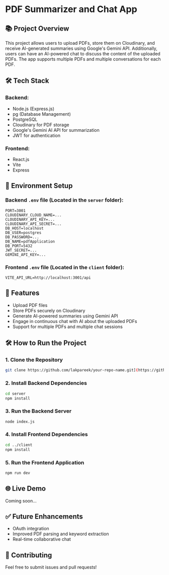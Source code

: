 # PDF Summarizer and Chat App

## 📚 Project Overview
This project allows users to upload PDFs, store them on Cloudinary, and receive AI-generated summaries using Google's Gemini API. Additionally, users can have an AI-powered chat to discuss the content of the uploaded PDFs. The app supports multiple PDFs and multiple conversations for each PDF.

## 🛠️ Tech Stack
### Backend:
- Node.js (Express.js)
- pg (Database Management)
- PostgreSQL
- Cloudinary for PDF storage
- Google's Gemini AI API for summarization
- JWT for authentication

### Frontend:
- React.js
- Vite
- Express

## 🌱 Environment Setup

### Backend `.env` file (Located in the `server` folder):
```env
PORT=3001
CLOUDINARY_CLOUD_NAME=...
CLOUDINARY_API_KEY=...
CLOUDINARY_API_SECRET=...
DB_HOST=localhost
DB_USER=postgres
DB_PASSWORD=...
DB_NAME=pdfApplication
DB_PORT=5432
JWT_SECRET=...
GEMINI_API_KEY=...
```

### Frontend `.env` file (Located in the `client` folder):
```env
VITE_API_URL=http://localhost:3001/api
```

## 🚀 Features
- Upload PDF files
- Store PDFs securely on Cloudinary
- Generate AI-powered summaries using Gemini API
- Engage in continuous chat with AI about the uploaded PDFs
- Support for multiple PDFs and multiple chat sessions

## 🛠️ How to Run the Project

### 1. Clone the Repository
```bash
git clone https://github.com/lakpareek/your-repo-name.git](https://github.com/lakpareek/pdf-summarise-and-chat.git
```

### 2. Install Backend Dependencies
```bash
cd server
npm install
```

### 3. Run the Backend Server
```bash
node index.js
```

### 4. Install Frontend Dependencies
```bash
cd ../client
npm install
```

### 5. Run the Frontend Application
```bash
npm run dev
```


## 🌐 Live Demo
Coming soon...

## ✅ Future Enhancements
- OAuth integration
- Improved PDF parsing and keyword extraction
- Real-time collaborative chat

## 🤝 Contributing
Feel free to submit issues and pull requests!

